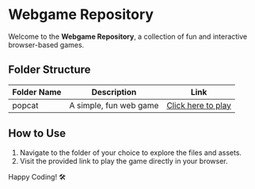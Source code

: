 # Webgame Repository

Welcome to the **Webgame Repository**, a collection of fun and interactive browser-based games. 

## Folder Structure

| Folder Name | Description                | Link                                           |
|-------------|----------------------------|------------------------------------------------|
| popcat      | A simple, fun web game     | [Click here to play](https://clickpng.netlify.app/) |

## How to Use

1. Navigate to the folder of your choice to explore the files and assets.
2. Visit the provided link to play the game directly in your browser.

Happy Coding! 🛠️
